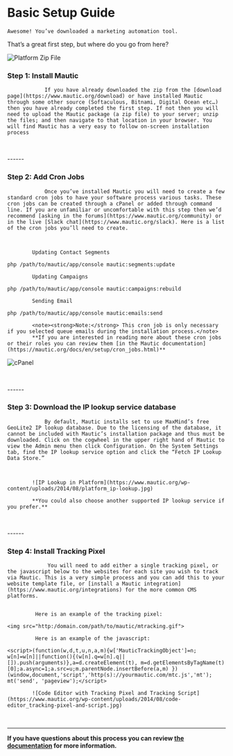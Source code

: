 # Basic Setup Guide

	Awesome! You’ve downloaded a marketing automation tool.  
That’s a great first step, but where do you go from here?  



	
		
![Platform Zip File](https://www.mautic.org/wp-content/uploads/2014/08/browser_platform-download.jpg)

				
### <span class="purple">Step 1:</span> Install Mautic

				If you have already downloaded the zip from the [download page](https://www.mautic.org/download) or have installed Mautic through some other source (Softaculous, Bitnami, Digital Ocean etc…) then you have already completed the first step. If not then you will need to upload the Mautic package (a zip file) to your server; unzip the files; and then navigate to that location in your browser. You will find Mautic has a very easy to follow on-screen installation process  


			
   

------   


		
			
				
### <span class="purple">Step 2:</span> Add Cron Jobs

				Once you’ve installed Mautic you will need to create a few standard cron jobs to have your software process various tasks. These cron jobs can be created through a cPanel or added through command line. If you are unfamiliar or uncomfortable with this step then we’d recommend [asking in the forums](https://www.mautic.org/community) or in the live [Slack chat](https://www.mautic.org/slack). Here is a list of the cron jobs you’ll need to create.  


			
   			Updating Contact Segments  


   			
```
php /path/to/mautic/app/console mautic:segments:update
```

   			Updating Campaigns  


   			
```
php /path/to/mautic/app/console mautic:campaigns:rebuild
```

   			Sending Email  


   			
```
php /path/to/mautic/app/console mautic:emails:send
```

   			<note><strong>Note:</strong> This cron job is only necessary if you selected queue emails during the installation process.</note>
   			**If you are interested in reading more about these cron jobs or their roles you can review them [in the Mautic documentation](https://mautic.org/docs/en/setup/cron_jobs.html)**  


		

![cPanel](https://www.mautic.org/wp-content/uploads/2014/08/window_cpanel.jpg)

			
   

------   


		
			
				
### <span class="purple">Step 3:</span> Download the IP lookup service database

				By default, Mautic installs set to use MaxMind’s free GeoLite2 IP lookup database. Due to the licensing of the database, it cannot be included with Mautic’s installation package and thus must be downloaded. Click on the cogwheel in the upper right hand of Mautic to view the Admin menu then click Configuration. On the System Settings tab, find the IP lookup service option and click the “Fetch IP Lookup Data Store.”  


			
			![IP Lookup in Platform](https://www.mautic.org/wp-content/uploads/2014/08/platform_ip-lookup.jpg)

			**You could also choose another supported IP lookup service if you prefer.**  


		
   

------   


		
			
				
### <span class="purple">Step 4:</span> Install Tracking Pixel

				 You will need to add either a single tracking pixel, or the javascript below to the websites for each site you wish to track via Mautic. This is a very simple process and you can add this to your website template file, or [install a Mautic integration](https://www.mautic.org/integrations) for the more common CMS platforms.  


			 Here is an example of the tracking pixel:  


```
<img src="http:/domain.com/path/to/mautic/mtracking.gif">
```

			 Here is an example of the javascript:  


			 
```
<script>(function(w,d,t,u,n,a,m){w['MauticTrackingObject']=n; w[n]=w[n]||function(){(w[n].q=w[n].q||[]).push(arguments)},a=d.createElement(t), m=d.getElementsByTagName(t)[0];a.async=1;a.src=u;m.parentNode.insertBefore(a,m) })(window,document,'script','http(s)://yourmautic.com/mtc.js','mt'); mt('send', 'pageview');</script>
```


			![Code Editor with Tracking Pixel and Tracking Script](https://www.mautic.org/wp-content/uploads/2014/08/code-editor_tracking-pixel-and-script.jpg)

			
   

------
**If you have questions about this process you can review [the documentation](https://www.mautic.org/docs/en/setup/getting_started.html) for more information.**